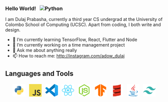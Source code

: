 ### Hello World! <img src="https://camo.githubusercontent.com/e8e7b06ecf583bc040eb60e44eb5b8e0ecc5421320a92929ce21522dbc34c891/68747470733a2f2f6d656469612e67697068792e636f6d2f6d656469612f6876524a434c467a6361737252346961377a2f67697068792e676966" alt="Python" height="28" style="vertical-align:top; margin-left:8px">

I am Dulaj Prabasha, currently a third year CS undergrad at the University of Colombo School of Computing (UCSC). Apart from coding, I both write and design.

- 🌱 I’m currently learning TensorFlow, React, Flutter and Node
- 🔭 I’m currently working on a time management project
- 💬 Ask me about anything really
- 📫 How to reach me: http://instagram.com/adow_dulaj

## Languages and Tools

<p align="center">
<img src="https://raw.githubusercontent.com/github/explore/80688e429a7d4ef2fca1e82350fe8e3517d3494d/topics/python/python.png" alt="Python" height="40" style="vertical-align:top; margin:4px">
<img src="https://raw.githubusercontent.com/github/explore/80688e429a7d4ef2fca1e82350fe8e3517d3494d/topics/javascript/javascript.png" alt="Javascript" height="40" style="vertical-align:top; margin:4px">
<img src="https://raw.githubusercontent.com/github/explore/80688e429a7d4ef2fca1e82350fe8e3517d3494d/topics/visual-studio-code/visual-studio-code.png" alt="VS Code" height="40" style="vertical-align:top; margin:4px">
<img src="https://raw.githubusercontent.com/devicons/devicon/master/icons/react/react-original.svg" alt="VS Code" height="40" style="vertical-align:top; margin:4px">
  <img src="https://raw.githubusercontent.com/devicons/devicon/master/icons/nodejs/nodejs-original.svg" alt="VS Code" height="40" style="vertical-align:top; margin:4px">
<img src="https://raw.githubusercontent.com/devicons/devicon/master/icons/tensorflow/tensorflow-original.svg" alt="VS Code" height="40" style="vertical-align:top; margin:4px">
<img src="https://raw.githubusercontent.com/devicons/devicon/master/icons/scala/scala-original.svg" alt="VS Code" height="40" style="vertical-align:top; margin:4px">
  <img src="https://raw.githubusercontent.com/devicons/devicon/master/icons/java/java-original.svg" alt="VS Code" height="40" style="vertical-align:top; margin:4px">
    <img src="https://raw.githubusercontent.com/devicons/devicon/master/icons/tailwindcss/tailwindcss-plain.svg" alt="VS Code" height="40" style="vertical-align:top; margin:4px">
</p>


<!--
**JDPrabasha/JDPrabasha** is a ✨ _special_ ✨ repository because its `README.md` (this file) appears on your GitHub profile.

Here are some ideas to get you started:

...
- 🌱 I’m currently learning ...
- 👯 I’m looking to collaborate on ...
- 🤔 I’m looking for help with ...
- 💬 Ask me about ...
-  ...
- 😄 Pronouns: ...
- ⚡ Fun fact: ...
-->
